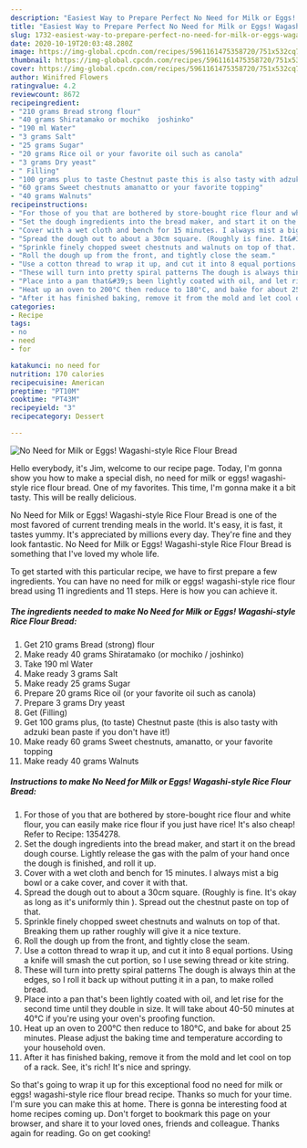 ```yaml
---
description: "Easiest Way to Prepare Perfect No Need for Milk or Eggs! Wagashi-style Rice Flour Bread"
title: "Easiest Way to Prepare Perfect No Need for Milk or Eggs! Wagashi-style Rice Flour Bread"
slug: 1732-easiest-way-to-prepare-perfect-no-need-for-milk-or-eggs-wagashi-style-rice-flour-bread
date: 2020-10-19T20:03:48.280Z
image: https://img-global.cpcdn.com/recipes/5961161475358720/751x532cq70/no-need-for-milk-or-eggs-wagashi-style-rice-flour-bread-recipe-main-photo.jpg
thumbnail: https://img-global.cpcdn.com/recipes/5961161475358720/751x532cq70/no-need-for-milk-or-eggs-wagashi-style-rice-flour-bread-recipe-main-photo.jpg
cover: https://img-global.cpcdn.com/recipes/5961161475358720/751x532cq70/no-need-for-milk-or-eggs-wagashi-style-rice-flour-bread-recipe-main-photo.jpg
author: Winifred Flowers
ratingvalue: 4.2
reviewcount: 8672
recipeingredient:
- "210 grams Bread strong flour"
- "40 grams Shiratamako or mochiko  joshinko"
- "190 ml Water"
- "3 grams Salt"
- "25 grams Sugar"
- "20 grams Rice oil or your favorite oil such as canola"
- "3 grams Dry yeast"
- " Filling"
- "100 grams plus to taste Chestnut paste this is also tasty with adzuki bean paste if you dont have it"
- "60 grams Sweet chestnuts amanatto or your favorite topping"
- "40 grams Walnuts"
recipeinstructions:
- "For those of you that are bothered by store-bought rice flour and white flour, you can easily make rice flour if you just have rice! It&#39;s also cheap! Refer to Recipe: 1354278."
- "Set the dough ingredients into the bread maker, and start it on the bread dough course. Lightly release the gas with the palm of your hand once the dough is finished, and roll it up."
- "Cover with a wet cloth and bench for 15 minutes. I always mist a big bowl or a cake cover, and cover it with that."
- "Spread the dough out to about a 30cm square. (Roughly is fine. It&#39;s okay as long as it&#39;s uniformly thin ). Spread out the chestnut paste on top of that."
- "Sprinkle finely chopped sweet chestnuts and walnuts on top of that. Breaking them up rather roughly will give it a nice texture."
- "Roll the dough up from the front, and tightly close the seam."
- "Use a cotton thread to wrap it up, and cut it into 8 equal portions. Using a knife will smash the cut portion, so I use sewing thread or kite string."
- "These will turn into pretty spiral patterns The dough is always thin at the edges, so I roll it back up without putting it in a pan, to make rolled bread."
- "Place into a pan that&#39;s been lightly coated with oil, and let rise for the second time until they double in size. It will take about 40-50 minutes at 40°C if you&#39;re using your oven&#39;s proofing function."
- "Heat up an oven to 200°C then reduce to 180°C, and bake for about 25 minutes. Please adjust the baking time and temperature according to your household oven."
- "After it has finished baking, remove it from the mold and let cool on top of a rack. See, it&#39;s rich! It&#39;s nice and springy."
categories:
- Recipe
tags:
- no
- need
- for

katakunci: no need for 
nutrition: 170 calories
recipecuisine: American
preptime: "PT10M"
cooktime: "PT43M"
recipeyield: "3"
recipecategory: Dessert

---
```



![No Need for Milk or Eggs! Wagashi-style Rice Flour Bread](https://img-global.cpcdn.com/recipes/5961161475358720/751x532cq70/no-need-for-milk-or-eggs-wagashi-style-rice-flour-bread-recipe-main-photo.jpg)

Hello everybody, it's Jim, welcome to our recipe page. Today, I'm gonna show you how to make a special dish, no need for milk or eggs! wagashi-style rice flour bread. One of my favorites. This time, I'm gonna make it a bit tasty. This will be really delicious.



No Need for Milk or Eggs! Wagashi-style Rice Flour Bread is one of the most favored of current trending meals in the world. It's easy, it is fast, it tastes yummy. It's appreciated by millions every day. They're fine and they look fantastic. No Need for Milk or Eggs! Wagashi-style Rice Flour Bread is something that I've loved my whole life.


To get started with this particular recipe, we have to first prepare a few ingredients. You can have no need for milk or eggs! wagashi-style rice flour bread using 11 ingredients and 11 steps. Here is how you can achieve it.

<!--inarticleads1-->

##### The ingredients needed to make No Need for Milk or Eggs! Wagashi-style Rice Flour Bread:

1. Get 210 grams Bread (strong) flour
1. Make ready 40 grams Shiratamako (or mochiko / joshinko)
1. Take 190 ml Water
1. Make ready 3 grams Salt
1. Make ready 25 grams Sugar
1. Prepare 20 grams Rice oil (or your favorite oil such as canola)
1. Prepare 3 grams Dry yeast
1. Get  (Filling)
1. Get 100 grams plus, (to taste) Chestnut paste (this is also tasty with adzuki bean paste if you don&#39;t have it!)
1. Make ready 60 grams Sweet chestnuts, amanatto, or your favorite topping
1. Make ready 40 grams Walnuts




<!--inarticleads2-->

##### Instructions to make No Need for Milk or Eggs! Wagashi-style Rice Flour Bread:

1. For those of you that are bothered by store-bought rice flour and white flour, you can easily make rice flour if you just have rice! It&#39;s also cheap! Refer to Recipe: 1354278.
1. Set the dough ingredients into the bread maker, and start it on the bread dough course. Lightly release the gas with the palm of your hand once the dough is finished, and roll it up.
1. Cover with a wet cloth and bench for 15 minutes. I always mist a big bowl or a cake cover, and cover it with that.
1. Spread the dough out to about a 30cm square. (Roughly is fine. It&#39;s okay as long as it&#39;s uniformly thin ). Spread out the chestnut paste on top of that.
1. Sprinkle finely chopped sweet chestnuts and walnuts on top of that. Breaking them up rather roughly will give it a nice texture.
1. Roll the dough up from the front, and tightly close the seam.
1. Use a cotton thread to wrap it up, and cut it into 8 equal portions. Using a knife will smash the cut portion, so I use sewing thread or kite string.
1. These will turn into pretty spiral patterns The dough is always thin at the edges, so I roll it back up without putting it in a pan, to make rolled bread.
1. Place into a pan that&#39;s been lightly coated with oil, and let rise for the second time until they double in size. It will take about 40-50 minutes at 40°C if you&#39;re using your oven&#39;s proofing function.
1. Heat up an oven to 200°C then reduce to 180°C, and bake for about 25 minutes. Please adjust the baking time and temperature according to your household oven.
1. After it has finished baking, remove it from the mold and let cool on top of a rack. See, it&#39;s rich! It&#39;s nice and springy.




So that's going to wrap it up for this exceptional food no need for milk or eggs! wagashi-style rice flour bread recipe. Thanks so much for your time. I'm sure you can make this at home. There is gonna be interesting food at home recipes coming up. Don't forget to bookmark this page on your browser, and share it to your loved ones, friends and colleague. Thanks again for reading. Go on get cooking!
